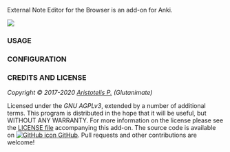 <!-- BANNER -->

External Note Editor for the Browser is an add-on for Anki.

![](https://raw.githubusercontent.com/glutanimate/browser-external-note-editor/master/screenshots/screenshot.png)

### USAGE

### CONFIGURATION

<!-- CHANGELOG -->

<!-- SUPPORT -->

### CREDITS AND LICENSE

*Copyright © 2017-2020 [Aristotelis P.](https://glutanimate.com/)  (Glutanimate)*

Licensed under the _GNU AGPLv3_, extended by a number of additional terms. This program is distributed in the hope that it will be useful, but WITHOUT ANY WARRANTY. For more information on the license please see the [LICENSE file](https://github.com/glutanimate/browser-external-note-editor/blob/master/LICENSE) accompanying this add-on. The source code is available on [![GitHub icon](https://glutanimate.com/logos/github.svg) GitHub](https://github.com/glutanimate/browser-external-note-editor). Pull requests and other contributions are welcome!

<!-- RESOURCES -->

<!-- FUNDING -->
